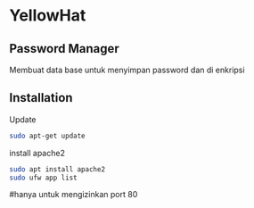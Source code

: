 # YellowHat
## Password Manager

Membuat data base untuk menyimpan password dan di enkripsi

## Installation


Update 

```sh
sudo apt-get update
```

install apache2

```sh
sudo apt install apache2
sudo ufw app list
```
#hanya untuk mengizinkan port 80
```sh

```
